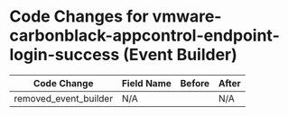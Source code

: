 # Code Changes for vmware-carbonblack-appcontrol-endpoint-login-success (Event Builder)

| Code Change | Field Name | Before | After |
|-------------|------------|--------|-------|
| removed_event_builder | N/A |  | N/A |